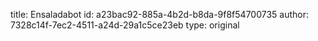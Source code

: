 title: Ensaladabot
id: a23bac92-885a-4b2d-b8da-9f8f54700735
author: 7328c14f-7ec2-4511-a24d-29a1c5ce23eb
type: original
